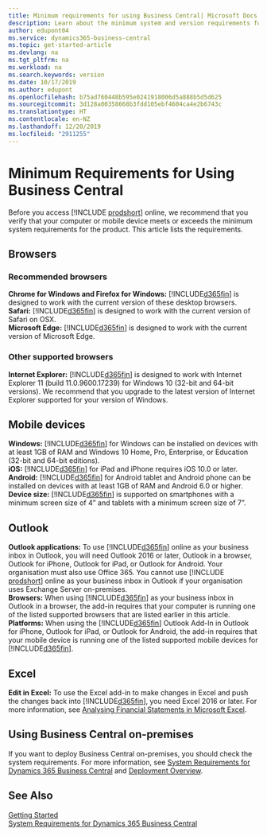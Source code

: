 ```yaml
---
title: Minimum requirements for using Business Central| Microsoft Docs
description: Learn about the minimum system and version requirements for using Business Central online.
author: edupont04
ms.service: dynamics365-business-central
ms.topic: get-started-article
ms.devlang: na
ms.tgt_pltfrm: na
ms.workload: na
ms.search.keywords: version
ms.date: 10/17/2019
ms.author: edupont
ms.openlocfilehash: b75ad760448b595e0241918006d5a888b5d5d625
ms.sourcegitcommit: 3d128a00358668b3fdd105ebf4604ca4e2b6743c
ms.translationtype: HT
ms.contentlocale: en-NZ
ms.lasthandoff: 12/20/2019
ms.locfileid: "2911255"
---
```

# <a name="minimum-requirements-for-using-business-central"></a>Minimum Requirements for Using Business Central
Before you access [!INCLUDE [prodshort](includes/prodshort.md)] online, we recommend that you verify that your computer or mobile device meets or exceeds the minimum system requirements for the product. This article lists the requirements.  

## <a name="browsers"></a>Browsers

### <a name="recommended-browsers"></a>Recommended browsers

**Chrome for Windows and Firefox for Windows:** [!INCLUDE[d365fin](includes/d365fin_md.md)] is designed to work with the current version of these desktop browsers.  
**Safari:** [!INCLUDE[d365fin](includes/d365fin_md.md)] is designed to work with the current version of Safari on OSX.  
**Microsoft Edge:** [!INCLUDE[d365fin](includes/d365fin_md.md)] is designed to work with the current version of Microsoft Edge.

### <a name="other-supported-browsers"></a>Other supported browsers

**Internet Explorer:** [!INCLUDE[d365fin](includes/d365fin_md.md)] is designed to work with Internet Explorer 11 (build 11.0.9600.17239) for Windows 10 (32-bit and 64-bit versions). We recommend that you upgrade to the latest version of Internet Explorer supported for your version of Windows. 

## <a name="mobile-devices"></a>Mobile devices
**Windows:** [!INCLUDE[d365fin](includes/d365fin_md.md)] for Windows can be installed on devices with at least 1GB of RAM and Windows 10 Home, Pro, Enterprise, or Education (32-bit and 64-bit editions).  
**iOS:** [!INCLUDE[d365fin](includes/d365fin_md.md)] for iPad and iPhone requires iOS 10.0 or later.  
**Android:** [!INCLUDE[d365fin](includes/d365fin_md.md)] for Android tablet and Android phone can be installed on devices with at least 1GB of RAM and Android 6.0 or higher.  
**Device size:** [!INCLUDE[d365fin](includes/d365fin_md.md)] is supported on smartphones with a minimum screen size of 4” and tablets with a minimum screen size of 7”.  

## <a name="outlook"></a>Outlook
**Outlook applications:** To use [!INCLUDE[d365fin](includes/d365fin_md.md)] online as your business inbox in Outlook, you will need Outlook 2016 or later, Outlook in a browser, Outlook for iPhone, Outlook for iPad, or Outlook for Android. Your organisation must also use Office 365. You cannot use [!INCLUDE [prodshort](includes/prodshort.md)] online as your business inbox in Outlook if your organisation uses Exchange Server on-premises.  
**Browsers:** When using [!INCLUDE[d365fin](includes/d365fin_md.md)] as your business inbox in Outlook in a browser, the add-in requires that your computer is running one of the listed supported browsers that are listed earlier in this article.  
**Platforms:** When using the [!INCLUDE[d365fin](includes/d365fin_md.md)] Outlook Add-In in Outlook for iPhone, Outlook for iPad, or Outlook for Android, the add-in requires that your mobile device is running one of the listed supported mobile devices for [!INCLUDE[d365fin](includes/d365fin_md.md)].  

## <a name="excel"></a>Excel
**Edit in Excel:** To use the Excel add-in to make changes in Excel and push the changes back into [!INCLUDE[d365fin](includes/d365fin_md.md)], you need Excel 2016 or later. For more information, see [Analysing Financial Statements in Microsoft Excel](finance-analyze-excel.md).  

## <a name="using-business-central-on-premises"></a>Using Business Central on-premises

If you want to deploy Business Central on-premises, you should check the system requirements. For more information, see [System Requirements for Dynamics 365 Business Central](/dynamics365/business-central/dev-itpro/deployment/system-requirement-business-central) and [Deployment Overview](/dynamics365/business-central/dev-itpro/deployment/deployment).  

## <a name="see-also"></a>See Also
[Getting Started](product-get-started.md)  
[System Requirements for Dynamics 365 Business Central](/dynamics365/business-central/dev-itpro/deployment/system-requirement-business-central)  
